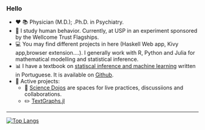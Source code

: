 ### Hello



- :heart: :books: Physician (M.D.); .Ph.D. in Psychiatry.   
- :book: I study human behavior. Currently, at USP in an experiment sponsored by the Wellcome Trust Flagships.   
- :computer: You may find different projects in here (Haskell Web app, Kivy app,browser extension....). I generally work with R, Python and Julia for mathematical modelling and statistical inference.  
- :bar_chart: I have a textbook on [statiscal inference and machine learning](https://leanpub.com/cienciadados) written in Portuguese. It is available on [Github](https://github.com/fargolo/stat-learn).  
- :hammer: Active projects:  
  - :japanese_castle: [Science Dojos](https://discord.gg/vZweajKJ) are spaces for live practices, discussiions and collaborations.  
  - :pencil2: [TextGraphs.jl](https://github.com/fargolo/TextGraphs.jl)  

-----------------------------------------

[![Top Langs](https://github-readme-stats.vercel.app/api/top-langs/?username=fargolo&layout=compact)](https://github.com/anuraghazra/github-readme-stats)



